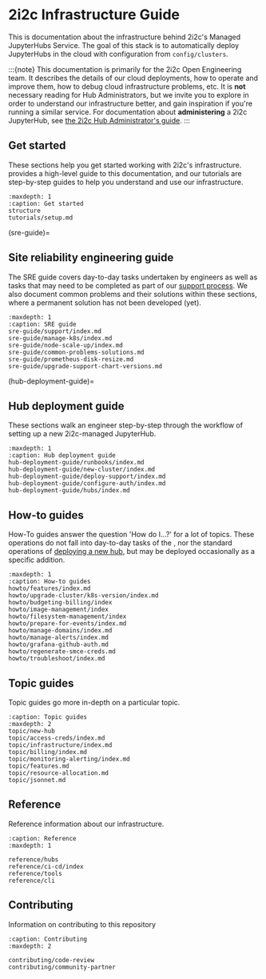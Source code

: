 # 2i2c Infrastructure Guide

This is documentation about the infrastructure behind 2i2c's Managed JupyterHubs Service.
The goal of this stack is to automatically deploy JupyterHubs in the cloud with configuration from `config/clusters`.

:::{note}
This documentation is primarily for the 2i2c Open Engineering team.
It describes the details of our cloud deployments, how to operate and improve them, how to debug cloud infrastructure problems, etc.
It is **not** necessary reading for Hub Administrators, but we invite you to explore in order to understand our infrastructure better, and gain inspiration if you're running a similar service.
For documentation about **administering** a 2i2c JupyterHub, see [the 2i2c Hub Administrator's guide](https://docs.2i2c.org).
:::

## Get started

These sections help you get started working with 2i2c's infrastructure.
[](structure) provides a high-level guide to this documentation, and our tutorials are step-by-step guides to help you understand and use our infrastructure.

```{toctree}
:maxdepth: 1
:caption: Get started
structure
tutorials/setup.md
```

(sre-guide)=

## Site reliability engineering guide

The SRE guide covers day-to-day tasks undertaken by engineers as well as tasks that may need to be completed as part of our [support process](https://team-compass.2i2c.org/en/latest/projects/managed-hubs/support.html).
We also document common problems and their solutions within these sections, where a permanent solution has not been developed (yet).

```{toctree}
:maxdepth: 1
:caption: SRE guide
sre-guide/support/index.md
sre-guide/manage-k8s/index.md
sre-guide/node-scale-up/index.md
sre-guide/common-problems-solutions.md
sre-guide/prometheus-disk-resize.md
sre-guide/upgrade-support-chart-versions.md
```

(hub-deployment-guide)=

## Hub deployment guide

These sections walk an engineer step-by-step through the workflow of setting up a new 2i2c-managed JupyterHub.

```{toctree}
:maxdepth: 1
:caption: Hub deployment guide
hub-deployment-guide/runbooks/index.md
hub-deployment-guide/new-cluster/index.md
hub-deployment-guide/deploy-support/index.md
hub-deployment-guide/configure-auth/index.md
hub-deployment-guide/hubs/index.md
```

## How-to guides

How-To guides answer the question 'How do I...?' for a lot of topics.
These operations do not fall into day-to-day tasks of the [](sre-guide), nor the
standard operations of [deploying a new hub](hub-deployment-guide), but may be
deployed occasionally as a specific addition.

```{toctree}
:maxdepth: 1
:caption: How-to guides
howto/features/index.md
howto/upgrade-cluster/k8s-version/index.md
howto/budgeting-billing/index
howto/image-management/index
howto/filesystem-management/index
howto/prepare-for-events/index.md
howto/manage-domains/index.md
howto/manage-alerts/index.md
howto/grafana-github-auth.md
howto/regenerate-smce-creds.md
howto/troubleshoot/index.md
```

## Topic guides

Topic guides go more in-depth on a particular topic.

```{toctree}
:caption: Topic guides
:maxdepth: 2
topic/new-hub
topic/access-creds/index.md
topic/infrastructure/index.md
topic/billing/index.md
topic/monitoring-alerting/index.md
topic/features.md
topic/resource-allocation.md
topic/jsonnet.md
```

## Reference

Reference information about our infrastructure.

```{toctree}
:caption: Reference
:maxdepth: 1

reference/hubs
reference/ci-cd/index
reference/tools
reference/cli
```

## Contributing

Information on contributing to this repository

```{toctree}
:caption: Contributing
:maxdepth: 2

contributing/code-review
contributing/community-partner
```
